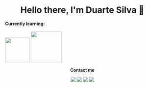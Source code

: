 <h1 align="center">Hello there, I'm Duarte Silva 👋</h1>

<b>Currently learning:</b>
<br><br>
<img width="80" src="https://img.shields.io/badge/Python-3776AB?style=flat-square&logo=python&logoColor=white">
<img width="100" src="https://img.shields.io/badge/JavaScript-575757?style=flat-square&logo=javascript&logoColor=%23F7DF1E">

<center><b>Contact me</b>

[<img src="https://img.shields.io/badge/Instagram-%40duartengsilva-1DA1F2?style=flat-square">](https://twitter.com/duartengsilva)
[<img src="https://img.shields.io/badge/Instagram-%40duartengsilva-E1306C?style=flat-square">](https://instagram.com/duartengsilva)
[<img src="https://img.shields.io/badge/Email-heyduartesilva%40gmail.com-orange?style=flat-square">](mailto:heyduartesilva@gmail.com)
<img src="https://img.shields.io/badge/Discord-Duarte%234858-5865F2?style=flat-square"></center>
